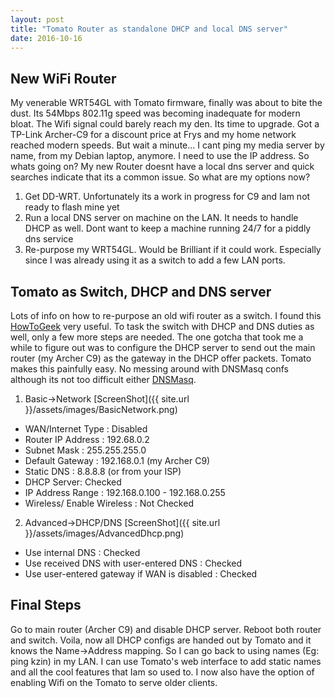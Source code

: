 ```yaml
---
layout: post
title: "Tomato Router as standalone DHCP and local DNS server"
date: 2016-10-16
---
```

## New WiFi Router
My venerable WRT54GL with Tomato firmware, finally was about to bite the dust. Its 54Mbps 802.11g speed was becoming inadequate for modern bloat. The Wifi signal could barely reach my den. Its time to upgrade. Got a TP-Link Archer-C9 for a discount price at Frys and my home network reached modern speeds. But wait a minute... I cant ping my media server by name, from my Debian laptop, anymore. I need to use the IP address. So whats going on? My new Router doesnt have a local dns server and quick searches indicate that its a common issue. So what are my options now?

1. Get DD-WRT. Unfortunately its a work in progress for C9 and Iam not ready to flash mine yet
2. Run a local DNS server on machine on the LAN. It needs to handle DHCP as well. Dont want to keep a machine running 24/7 for a piddly dns service
3. Re-purpose my WRT54GL. Would be Brilliant if it could work. Especially since I was already using it as a switch to add a few LAN ports.

## Tomato as Switch, DHCP and DNS server
Lots of info on how to re-purpose an old wifi router as a switch. I found this [HowToGeek](http://www.howtogeek.com/174419/how-to-reuse-your-old-wi-fi-router-as-a-network-switch/) very useful. To task the switch with DHCP and DNS duties as well, only a few more steps are needed. The one gotcha that took me a while to figure out was to configure the DHCP server to send out the main router (my Archer C9) as the gateway in the DHCP offer packets. Tomato makes this painfully easy. No messing around with DNSMasq confs although its not too difficult either [DNSMasq](http://www.thekelleys.org.uk/dnsmasq/docs/dnsmasq.conf.example).

1. Basic->Network [ScreenShot]({{ site.url }}/assets/images/BasicNetwork.png)
  * WAN/Internet Type : Disabled
  * Router IP Address : 192.68.0.2
  * Subnet Mask : 255.255.255.0
  * Default Gateway : 192.168.0.1 (my Archer C9)
  * Static DNS : 8.8.8.8 (or from your ISP)
  * DHCP Server: Checked
  * IP Address Range : 192.168.0.100 - 192.168.0.255
  * Wireless/ Enable Wireless : Not Checked
2. Advanced->DHCP/DNS [ScreenShot]({{ site.url }}/assets/images/AdvancedDhcp.png)
  * Use internal DNS : Checked
  * Use received DNS with user-entered DNS : Checked
  * Use user-entered gateway if WAN is disabled : Checked
  
## Final Steps
Go to main router (Archer C9) and disable DHCP server. Reboot both router and switch. Voila, now all DHCP configs are handed out by Tomato and it knows the Name->Address mapping. So I can go back to using names (Eg: ping kzin) in my LAN. I can use Tomato's web interface to add static names and all the cool features that Iam so used to. I now also have the option of enabling Wifi on the Tomato to serve older clients.

